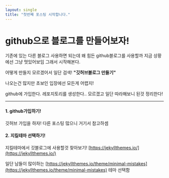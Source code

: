 ```yaml
---
layout: single
title: "첫번째 포스팅 시작합니다."
---
```


# github으로 블로그를 만들어보자!

기존에 있는 다른 블로그 사용하면 되는데 왜 힘든 github블로그를 사용할까
지금 상황에선 그냥 멋있어보임 그래서 시작해본다.

어떻게 만들지 모르겠어서 일단 검색!
**"깃허브블로그 만들기"**

나오는건 많지만 초보인 입장에선 모든게 어렵지!

github에 가입한다. 레포지토리를 생성한다..  모르겠고 
일단 따라해보니 된것 정리한다!

<hr> 

#### 1. github가입하기!
깃허브 가입을 하자! 다른 포스팅 많으니 거기서 참고하셈


#### 2. 지킬테마 선택하기!
지킬테마에서 깃블로그에 사용할것 찾아보기!
[https://jekyllthemes.io/](https://jekyllthemes.io/)

일단 남들이 많이하는 
[https://jekyllthemes.io/theme/minimal-mistakes](https://jekyllthemes.io/theme/minimal-mistakes) 테마 선택함


